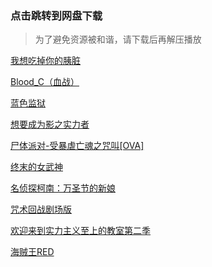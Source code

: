### 点击跳转到网盘下载

>为了避免资源被和谐，请下载后再解压播放

[我想吃掉你的胰脏](https://pan.baidu.com/s/1ZukdaZPkKhe3gXPE2csMPg?pwd=f3ek)

[Blood_C（血战）](https://pan.baidu.com/s/1cwOqgRjn7mpHo9VEE7nSmw?pwd=bhg3)

[蓝色监狱](https://pan.baidu.com/s/1LrJkRDcR7MfC8P13T7E41A?pwd=aafp)

[想要成为影之实力者](https://pan.baidu.com/s/1hW2dtPKXA09WRjSV69O_kA?pwd=rbg4)

[尸体派对-受暴虐亡魂之咒叫[OVA]](https://pan.baidu.com/s/1-J-SrjOLBQBVxyDM7-9MEQ?pwd=4dux)

[终末的女武神](https://pan.baidu.com/s/15yRC621PrKswrIqms56B-w?pwd=zcsf)

[名侦探柯南：万圣节的新娘](https://pan.baidu.com/s/15TeZF7eUcoTfxTXgSIm_6Q?2j0s)

[咒术回战剧场版](https://pan.baidu.com/s/1b5UUDDjuCoVKOQ5O9Z9jJg?4w23)

[欢迎来到实力主义至上的教室第二季](https://pan.baidu.com/s/1aZHqiPCqfrjk4_0uqZdaew?01h9)

[海贼王RED](https://tuoma.bec.today/item?id=0cIYeAan5L8oOVPA4oCQ_)
